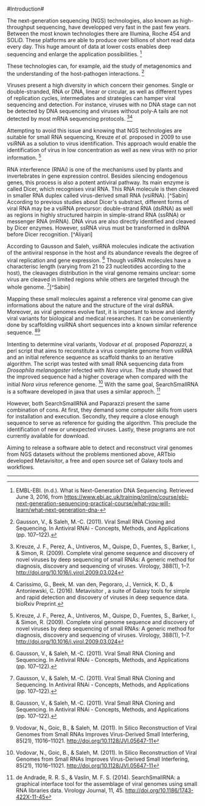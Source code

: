 #Introduction#


The next-generation sequencing (NGS) technologies, also known as high-throughput sequencing, have developped very fast in the past few years. Between the most known technologies there are Illumina, Roche 454 and SOLiD. These platforms are able to produce over billions of short read data every day. This huge amount of data at lower costs enables deep sequencing and enlarge the application possibilities. [^EMBL-EBI]

These technologies can, for example, aid the study of metagenomics and the understanding of the host-pathogen interactions. [^Gausson]

Viruses present a high diversity in which concern their genomes. Single or double-stranded, RNA or DNA, linear or circular, as well as different types of replication cycles, intermediates and strategies can hamper viral sequencing and detection. For instance, viruses with no DNA stage can not be detected by DNA sequencing and viruses without poly-A tails are not detected by most mRNA sequencing protocols. [^Kreuze][^Carissimo]

Attempting to avoid this issue and knowing that NGS technologies are suitable for small RNA sequencing, Kreuze _et al._ proposed in 2009 to use vsiRNA as a solution to virus identification. This approach would enable the identification of virus in low concentration as well as new virus with no prior information. [^Kreuze]

RNA interference (RNAi) is one of the mechanisms used by plants and invertebrates in gene expression control. Besides silencing endogenous genes, this process is also a potent antiviral pathway. Its main enzyme is called Dicer, which recognises viral RNA. This RNA molecule is then cleaved in smaller RNA duplex called virus-derived small RNA (vsiRNA). [^Sabin] According to previous studies about Dicer's substract, different forms of viral RNA may be a vsiRNA precursor: double-strand RNA (dsRNA) as well as regions in highly structured hairpin in simple-strand RNA (ssRNA) or messenger RNA (mRNA). DNA virus are also directly identified and cleaved by Dicer enzymes. However, ssRNA virus must be transformed in dsRNA before Dicer recognition. [^Aliyari]

According to Gausson and Saleh, vsiRNA molecules indicate the activation of the antiviral response in the host and its abundance reveals the degree of viral replication and gene expression. [^Gausson] Though vsiRNA molecules have a characterisc length (varying from 21 to 23 nucleotides according to the host), the cleavages distribution in the viral genome remains unclear: some virus are cleaved in limited regions while others are targeted through the whole genome. [^Gausson][^Sabin]

Mapping these small molecules against a reference viral genome can give informations about the nature and the structure of the viral dsRNA. Moreover, as viral genomes evolve fast, it is important to know and identify viral variants for biological and medical researches. It can be conveniently done by scaffolding vsiRNA short sequences into a known similar reference sequence. [^Gausson][^Vodovar]

Intenting to determine viral variants, Vodovar _et al._ proposed _Paparazzi_, a perl script that aims to reconstitute a virus complete genome from vsiRNA and an initial reference sequence as scaffold thanks to an iterative algorithm. The script was tested with small RNA sequencing data from _Drosophila melanogaster_ infected with _Nora virus_. The study showed that the improved sequence had a higher coverage when compared with the initial _Nora virus_ reference genome. [^Vodovar] With the same goal, SearchSmallRNA is a software developed in java that uses a similar approch. [^Andrade] 

However, both SearchSmallRNA and Paparazzi present the same combination of cons. At first, they demand some computer skills from users for installation and execution. Secondly, they require a close enough sequence to serve as reference for guiding the algorithm. This preclude the identification of new or unexpected viruses. Lastly, these programs are not currently available for download.

Aiming to release a software able to detect and reconstruct viral genomes from NGS datasets without the problems mentioned above, ARTbio developed Metavisitor, a free and open source set of Galaxy tools and workflows. 


---

[^Ikegami]: Ikegami T, Inatsugi T, Kojima I, Umemura M, Hagiwara H, Machida M, et al. (2015) Hybrid De Novo Genome Assembly Using MiSeq and SOLiD Short Read Data. PLoS ONE 10(4): e0126289. doi:10.1371/journal.pone.0126289

[^Kim]: Kim, M., Lee, K.-H., Yoon, S.-W., Kim, B.-S., Chun, J., & Yi, H. (2013). Analytical Tools and Databases for Metagenomics in the Next-Generation Sequencing Era. Genomics & Informatics, 11(3), 102–113.

[^Gausson]: Gausson, V., & Saleh, M.-C. (2011). Viral Small RNA Cloning and Sequencing. In Antiviral RNAi - Concepts, Methods, and Applications (pp. 107–122).

[^EMBL-EBI]: EMBL-EBI. (n.d.). What is Next-Generation DNA Sequencing. Retrieved June 3, 2016, from https://www.ebi.ac.uk/training/online/course/ebi-next-generation-sequencing-practical-course/what-you-will-learn/what-next-generation-dna-

[^Antoniewski]: Antoniewski, C. (2011). Visitor, An Informatic Pipeline for Analysis of Viral siRNA Sequencing Datasets. In Antiviral RNAi - Concepts, Methods, and Applications (pp. 123–142).

[^Carissimo]: Carissimo, G., Beek, M. van den, Pegoraro, J., Vernick, K. D., & Antoniewski, C. (2016). Metavisitor , a suite of Galaxy tools for simple and rapid detection and discovery of viruses in deep sequence data. bioRxiv Preprint.

[^Vodovar]: Vodovar, N., Goic, B., & Saleh, M. (2011). In Silico Reconstruction of Viral Genomes from Small RNAs Improves Virus-Derived Small Interfering, 85(21), 11016–11021. http://doi.org/10.1128/JVI.05647-11

[^Andrade]: de Andrade, R. R. S., & Vaslin, M. F. S. (2014). SearchSmallRNA: a graphical interface tool for the assemblage of viral genomes using small RNA libraries data. Virology Journal, 11, 45. http://doi.org/10.1186/1743-422X-11-45

[^Kreuze]: Kreuze, J. F., Perez, A., Untiveros, M., Quispe, D., Fuentes, S., Barker, I., & Simon, R. (2009). Complete viral genome sequence and discovery of novel viruses by deep sequencing of small RNAs: A generic method for diagnosis, discovery and sequencing of viruses. Virology, 388(1), 1–7. http://doi.org/10.1016/j.virol.2009.03.024
